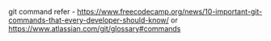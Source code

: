 git command refer - https://www.freecodecamp.org/news/10-important-git-commands-that-every-developer-should-know/ or https://www.atlassian.com/git/glossary#commands
